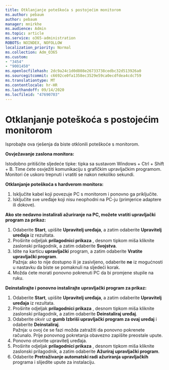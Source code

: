 ```yaml
---
title: Otklanjanje poteškoća s postojećim monitorom
ms.author: pebaum
author: pebaum
manager: mnirkhe
ms.audience: Admin
ms.topic: article
ms.service: o365-administration
ROBOTS: NOINDEX, NOFOLLOW
localization_priority: Normal
ms.collection: Adm_O365
ms.custom:
- "3454"
- "9001450"
ms.openlocfilehash: 2dc9a24c1d0d808e26733738cedbc32d513926a0
ms.sourcegitcommit: c6692ce0fa1358ec3529e59ca0ecdfdea4cdc759
ms.translationtype: MT
ms.contentlocale: hr-HR
ms.lasthandoff: 09/14/2020
ms.locfileid: "47690703"
---
```

# <a name="troubleshoot-an-existing-monitor"></a>Otklanjanje poteškoća s postojećim monitorom

Isprobajte ova rješenja da biste otklonili poteškoće s monitorom. 

**Osvježavanje zaslona monitora:**

Istodobno pritišćite sljedeće tipke: tipka sa sustavom Windows + Ctrl + Shift + B. Time ćete osvježiti komunikaciju s grafičkim upravljačkim programom. Monitori će uskoro trepnuti i vratiti se nakon nekoliko sekundi.

**Otklanjanje poteškoća s hardverom monitora:**

1. Isključite kabel koji povezuje PC s monitorom i ponovno ga priključite.
2. Isključite sve uređaje koji nisu neophodni na PC-ju (primjerice adaptere ili dokove).

**Ako ste nedavno instalirali ažuriranje na PC, možete vratiti upravljački program za prikaz:**

1. Odaberite **Start**, upišite **Upravitelj uređaja**, a zatim odaberite **Upravitelj uređaja** iz rezultata.
2. Proširite odjeljak **prilagodnici prikaza** , desnom tipkom miša kliknite zaslonski prilagodnik, a zatim odaberite **Svojstva**.
3. Idite na karticu **upravljački** program, a zatim odaberite **Vratite upravljački program**. <br>
Pažnja: ako to nije dostupno ili je zasivljeno, odaberite **ne** iz mogućnosti u nastavku da biste se pomaknuli na sljedeći korak.
4. Možda ćete morati ponovno pokrenuti PC da bi promjene stupile na ruku.

**Deinstalirajte i ponovno instalirajte upravljački program za prikaz:**

1. Odaberite **Start**, upišite **Upravitelj uređaja**, a zatim odaberite **Upravitelj uređaja** iz rezultata.
2. Proširite odjeljak **prilagodnici prikaza** , desnom tipkom miša kliknite zaslonski prilagodnik, a zatim odaberite **Deinstaliraj uređaj**. 
3. Odaberite okvir uz **gumb Izbriši upravljački program za ovaj uređaj** i odaberite **Deinstaliraj**.<br>
Pažnja: u ovoj će se fazi možda zatražiti da ponovno pokrenete računalo. Prije ponovnog pokretanja obavezno zapišite preostale upute.
4. Ponovno otvorite upravitelj uređaja.
5. Proširite odjeljak **prilagodnici prikaza** , desnom tipkom miša kliknite zaslonski prilagodnik, a zatim odaberite **Ažuriraj upravljački program**.
6. Odaberite **Pretraživanje automatski radi ažuriranja upravljačkih** programa i slijedite upute za instalaciju.